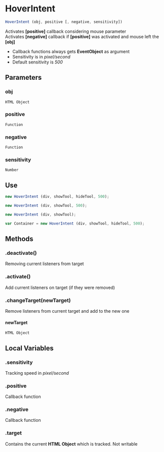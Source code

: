 # HoverIntent
```javascript
HoverIntent (obj, positive [, negative, sensitivity])
```
Activates **[positive]** callback considering mouse parameter   
Activates **[negative]** callback if **[positive]** was activated and mouse left the **[obj]**  
- Callback functions always gets **EventObject** as argument
- Sensitivity is in *pixel/second*
- Default sensitivity is *500*
## Parameters
### obj
    HTML Object
### positive
    Function
### negative
    Function
### sensitivity
    Number  
## Use
```javascript
new HoverIntent (div, showTool, hideTool, 500);

new HoverIntent (div, showTool, 500);

new HoverIntent (div, showTool);

var Container = new HoverIntent (div, showTool, hideTool, 500);
```   
## Methods
### .deactivate()
Removing current listeners from target
### .activate()
Add current listeners on target (if they were removed)
### .changeTarget(newTarget)
Remove listeners from current target and add to the new one   
#### newTarget
    HTML Object
## Local Variables
### .sensitivity
Tracking speed in *pixel/second*
### .positive
Callback function
### .negative
Callback function
### .target
Contains the current **HTML Object** which is tracked. Not writable
